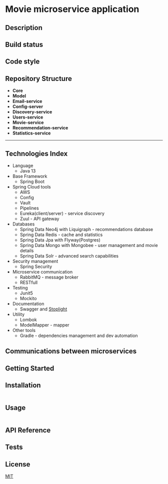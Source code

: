 # **Movie microservice application**

## Description

## Build status

## Code style

## Repository Structure
- **Core**
- **Model**
- **Email-service**
- **Config-server**
- **Discovery-service**
- **Users-service**
- **Movie-service**
- **Recommendation-service**
- **Statistics-service**

---
## Technologies Index
* Language
    * Java 13
* Base Framework
    - Spring Boot 
* Spring Cloud tools
    - AWS 
    - Config
    - Vault
    - Pipelines
    - Eureka(client/server) - service discovery
    - Zuul - API gateway
* Databases
    - Spring Data Neo4j with Liquigraph - recommendations database
    - Spring Data Redis  - cache and statistics
    - Spring Data Jpa with Flyway(Postgres) 
    - Spring Data Mongo with Mongobee - user management and movie details
    - Spring Data Solr - advanced search capabilities
* Security management
    - Spring Security 
* Microservice communication
    - RabbitMQ - message broker
    - RESTfull
* Testing
    - Junit5 
    - Mockito
* Documentation
    - Swagger and [Stoplight](https://stoplight.io/)
* Utility
    - Lombok 
    - ModelMapper - mapper 
* Other tools
    - Gradle - dependencies management and dev automation
## Communications between microservices 


## **Getting Started**

## Installation


```bash
```

## Usage

```java

```

## API Reference

## Tests

## License
[MIT](https://choosealicense.com/licenses/mit/)